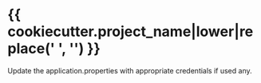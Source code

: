 # {{ cookiecutter.project_name|lower|replace(' ', '') }}

Update the application.properties with appropriate credentials if used any.
